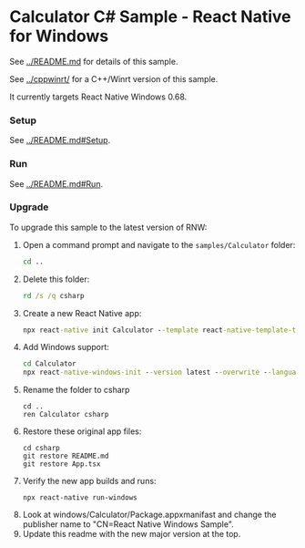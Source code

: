 # Calculator C# Sample - React Native for Windows

See [../README.md](../README.md) for details of this sample.

See [../cppwinrt/](../cppwinrt/) for a C++/Winrt version of this sample.

It currently targets React Native Windows 0.68.

### Setup
See [../README.md#Setup](../README.md#Setup).

### Run
See [../README.md#Run](../README.md#Run).

### Upgrade
To upgrade this sample to the latest version of RNW:

1. Open a command prompt and navigate to the `samples/Calculator` folder:
    ```cmd
    cd ..
    ```
2. Delete this folder:
    ```cmd
    rd /s /q csharp
    ```
3. Create a new React Native app:
    ```cmd
    npx react-native init Calculator --template react-native-template-typescript@latest
    ```
4. Add Windows support:
    ```cmd
    cd Calculator
    npx react-native-windows-init --version latest --overwrite --language cs
    ```
5. Rename the folder to csharp
    ```
    cd ..
    ren Calculator csharp
    ```
6. Restore these original app files:
    ```
    cd csharp
    git restore README.md
    git restore App.tsx
    ```
7. Verify the new app builds and runs:
    ```
    npx react-native run-windows
    ```
8. Look at windows/Calculator/Package.appxmanifast and change the publisher name to "CN=React Native Windows Sample".
9. Update this readme with the new major version at the top.
